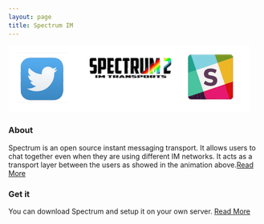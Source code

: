 ```yaml
---
layout: page
title: Spectrum IM
---
```


![Spectrum 2 animation](animation.gif)

### About

Spectrum is an open source instant messaging transport. It allows users to chat together even when they are using different IM networks. It acts as a transport layer between the users as showed in the animation above.[Read More]("/documentation/about.html")

### Get it

You can download Spectrum and setup it on your own server. [Read More]("/download")

